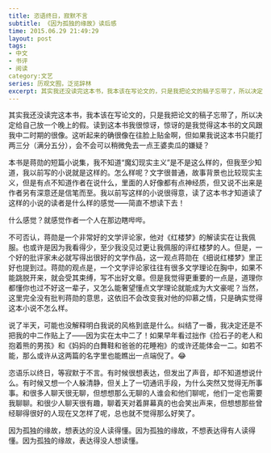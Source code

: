 ```yaml
---
title: 恣语终日，寂默不言
subtitle: 《因为孤独的缘故》读后感
time: 2015.06.29 21:49:29
layout: post
tags:
- 中文
- 书评
- 阅读
category:文艺
series: 历观文囿，泛览辞林
excerpt: 其实我还没读完这本书，我本该在写论文的，只是我把论文的稿子忘带了，所以决定给自己放一个晚上的假。读到这本书我很惊讶，惊讶的是我觉得这本书的文风跟我中二时期的很像。这听起来的确很像在往脸上贴金啊，但如果我说这本书只能打两三分（满分五分），会不会可以稍微免去一点王婆卖瓜的嫌疑？
---
```


其实我还没读完这本书，我本该在写论文的，只是我把论文的稿子忘带了，所以决定给自己放一个晚上的假。读到这本书我很惊讶，惊讶的是我觉得这本书的文风跟我中二时期的很像。这听起来的确很像在往脸上贴金啊，但如果我说这本书只能打两三分（满分五分），会不会可以稍微免去一点王婆卖瓜的嫌疑？

本书是蒋勋的短篇小说集，我不知道“魔幻现实主义”是不是这么样的，但我至少知道，我以前写的小说就是这样的。怎么样呢？文字很普通，故事背景也比较现实主义，但是有点不知道作者在说什么，里面的人好像都有点神经质，但又说不出来是作者另有深意还是信笔而至。我以前写这样的小说很得意，读了这本书才知道读了这样的小说的读者是什么样的感觉——简直不想读下去！

什么感觉？就感觉作者一个人在那边瞎哔哔。

不可否认，蒋勋是一个非常好的文学评论家，他对《红楼梦》的解读实在让我佩服。也或许是因为我看得少，至少我没见过更让我佩服的评红楼梦的人。但是，一个好的批评家未必就写得出很好的文学作品，这一观点蒋勋在《细说红楼梦》里正好也提到过。蒋勋的观点是，一个文学评论家往往有很多文学理论在胸中，如果不能跳脱开来，就会受其束缚，写不出好文章。但是我觉得更重要的一点是，道理你都懂你也过不好这一辈子，又怎么能奢望懂点文学理论就能成为大文豪呢？当然，这里完全没有批判蒋勋的意思，这依旧不会改变我对他的仰慕之情，只是确实觉得这本小说不怎么样。

说了半天，可能也没解释明白我说的风格到底是什么。纠结了一番，我决定还是不把我的中二作贴上了——因为实在太中二了！如果早年看过拙作《捡石子的老人和抱着熊的男孩》和《妈妈的白舞鞋和爸爸的花睡袍》的或许还能体会一二。如若不能，那么或许从这两篇的名字里也能瞧出一点端倪了。:joy:

恣语乐以终日，等寂默于不言。有时候很想表达，但发出了声音，却不知道想说什么。有时候又想一个人躲清静，但关上了一切通讯手段，为什么突然又觉得无所事事。和很多人聊天很无聊，但想想那么无聊的人谁会和他们聊呢，他们一定也需要我聊聊。和很少人聊天很有趣，聊着天对着屏幕真的也会笑出声来，但想想那些曾经聊得很好的人现在又怎样了呢，总也就不觉得那么好笑了。

因为孤独的缘故，想表达的没人读得懂。因为孤独的缘故，不想表达得有人读得懂。因为孤独的缘故，表达得没人想读懂。
